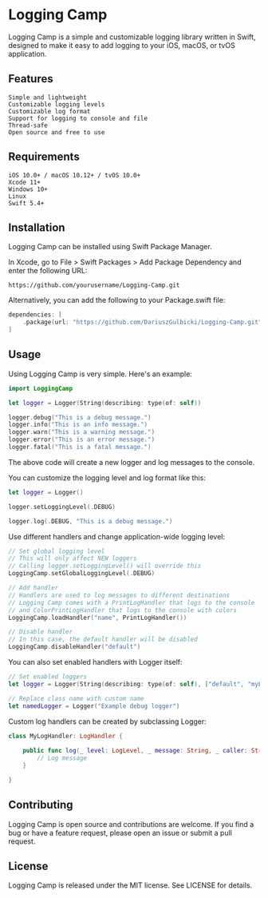 # Logging Camp

Logging Camp is a simple and customizable logging library written in Swift, designed to make it easy to add logging to your iOS, macOS, or tvOS application.

## Features

    Simple and lightweight
    Customizable logging levels
    Customizable log format
    Support for logging to console and file
    Thread-safe
    Open source and free to use

## Requirements

    iOS 10.0+ / macOS 10.12+ / tvOS 10.0+
    Xcode 11+
    Windows 10+
    Linux
    Swift 5.4+

## Installation

Logging Camp can be installed using Swift Package Manager.

In Xcode, go to File > Swift Packages > Add Package Dependency and enter the following URL:

```
https://github.com/yourusername/Logging-Camp.git
```

Alternatively, you can add the following to your Package.swift file:

```swift
dependencies: [
    .package(url: "https://github.com/DariuszGulbicki/Logging-Camp.git", from: "1.0.0")
]
```

## Usage

Using Logging Camp is very simple. Here's an example:

```swift
import LoggingCamp

let logger = Logger(String(describing: type(of: self))

logger.debug("This is a debug message.")
logger.info("This is an info message.")
logger.warn("This is a warning message.")
logger.error("This is an error message.")
logger.fatal("This is a fatal message.")
```

The above code will create a new logger and log messages to the console.

You can customize the logging level and log format like this:

```swift
let logger = Logger()

logger.setLoggingLevel(.DEBUG)

logger.log(.DEBUG, "This is a debug message.")
```

Use different handlers and change application-wide logging level:

```swift
// Set global logging level
// This will only affect NEW loggers
// Calling logger.setLoggingLevel() will override this
LoggingCamp.setGlobalLoggingLevel(.DEBUG)

// Add handler
// Handlers are used to log messages to different destinations
// Logging Camp comes with a PrintLogHandler that logs to the console
// and ColorPrintLogHandler that logs to the console with colors
LoggingCamp.loadHandler("name", PrintLogHandler())

// Disable handler
// In this case, the default handler will be disabled
LoggingCamp.disableHandler("default")
```

You can also set enabled handlers with Logger itself:

```swift
// Set enabled loggers
let logger = Logger(String(describing: type(of: self), ["default", "myLogger"])

// Replace class name with custom name
let namedLogger = Logger("Example debug logger")
```

Custom log handlers can be created by subclassing Logger:

```swift
class MyLogHandler: LogHandler {
    
    public func log(_ level: LogLevel, _ message: String, _ caller: String, _ cause: Error?) {
        // Log message
    }

}
```

## Contributing

Logging Camp is open source and contributions are welcome. If you find a bug or have a feature request, please open an issue or submit a pull request.

## License

Logging Camp is released under the MIT license. See LICENSE for details.
